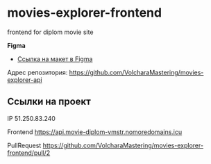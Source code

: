 # movies-explorer-frontend
frontend for diplom movie site

**Figma**

* [Ссылка на макет в Figma](https://disk.yandex.ru/d/KzUygMLgMYpoRQ)

Адрес репозитория: https://github.com/VolcharaMastering/movies-explorer-api
## Ссылки на проект

IP 51.250.83.240

Frontend https://api.movie-diplom-vmstr.nomoredomains.icu

PullRequest https://github.com/VolcharaMastering/movies-explorer-frontend/pull/2 
